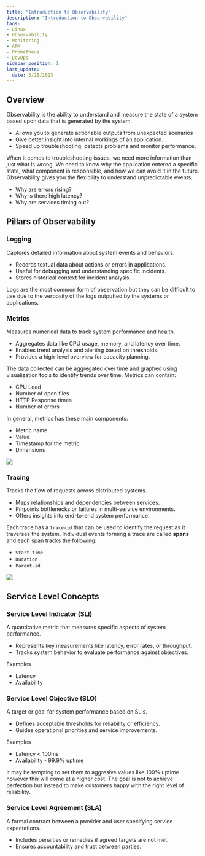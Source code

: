 ```yaml
---
title: "Introduction to Observability"
description: "Introduction to Observability"
tags: 
- Linux
- Observability
- Monitoring 
- APM
- Prometheus
- DevOps
sidebar_position: 1
last_update:
  date: 3/28/2023
---
```



## Overview 

Observability is the ability to understand and measure the state of a system based upon data that is generated by the system.

- Allows you to generate actionable outputs from unexpected scenarios
- Give better insight into internal workings of an application.
- Speed up troubleshooting, detects problems and monitor performance.

When it comes to troubleshooting issues, we need more information than just what is wrong. We need to know why the application entered a specific state, what component is responsible, and how we can avoid it in the future. Observability gives you the flexibility to understand unpredictable events.

- Why are errors rising?
- Why is there high latency?
- Why are services timing out?

## Pillars of Observability


### Logging

Captures detailed information about system events and behaviors.  

- Records textual data about actions or errors in applications.  
- Useful for debugging and understanding specific incidents.  
- Stores historical context for incident analysis.  

Logs are the most common form of observation but they can be difficult to use due to the verbosity of the logs outputted by the systems or applications.

### Metrics

Measures numerical data to track system performance and health.  

- Aggregates data like CPU usage, memory, and latency over time.  
- Enables trend analysis and alerting based on thresholds.  
- Provides a high-level overview for capacity planning.  

The data collected can be aggregated over time and graphed using visualization tools to identify trends over time. Metrics can contain: 

- CPU Load
- Number of open files
- HTTP Response times  
- Number of errors

In general, metrics has these main components:

- Metric name 
- Value
- Timestamp for the metric
- Dimensions

![](/img/docs/12102024-observability-metrics.png)

### Tracing

Tracks the flow of requests across distributed systems.  

- Maps relationships and dependencies between services.  
- Pinpoints bottlenecks or failures in multi-service environments.  
- Offers insights into end-to-end system performance.  
    
Each trace has a `trace-id` that can be used to identify the request as it traverses the system. Individual events forming a trace are called **spans** and each span tracks the following:

- `Start time`
- `Duration`
- `Parent-id`

![](/img/docs/12102024-observability-tracing.png)

## Service Level Concepts

### Service Level Indicator (SLI)  

A quantitative metric that measures specific aspects of system performance.  

- Represents key measurements like latency, error rates, or throughput.  
- Tracks system behavior to evaluate performance against objectives.  

Examples

- Latency
- Availability

### Service Level Objective (SLO)  

A target or goal for system performance based on SLIs.  

- Defines acceptable thresholds for reliability or efficiency.  
- Guides operational priorities and service improvements.  

Examples

- Latency < 100ms
- Availability - 99.9% uptime

It may be tempting to set them to aggresive values like 100% uptime however this will come at a higher cost. The goal is not to achieve perfection but instead to make customers happy with the right level of reliability.

### Service Level Agreement (SLA)  

A formal contract between a provider and user specifying service expectations.  

- Includes penalties or remedies if agreed targets are not met.  
- Ensures accountability and trust between parties.  